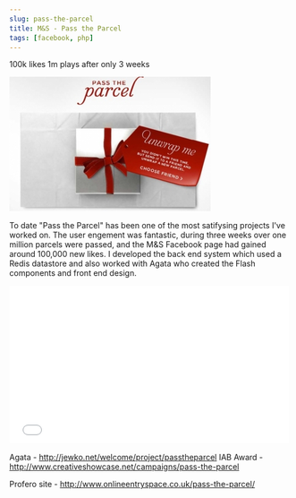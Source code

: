 ```yaml
---
slug: pass-the-parcel
title: M&S - Pass the Parcel
tags: [facebook, php]
---
```


100k likes 1m plays after only 3 weeks

![alt text](image.jpeg "Pass the Parcel")

To date "Pass the Parcel" has been one of the most satifysing projects I've worked on. The user engement was fantastic, during three weeks over one million parcels were passed, and the M&S Facebook page had gained around 100,000 new likes.
I developed the back end system which used a Redis datastore and also worked with Agata who created the Flash components and front end design.

<iframe src="//player.vimeo.com/video/44465753?color=ff0179" width="500" height="281" frameborder="0" webkitallowfullscreen mozallowfullscreen allowfullscreen></iframe>

Agata - http://jewko.net/welcome/project/passtheparcel
IAB Award - http://www.creativeshowcase.net/campaigns/pass-the-parcel


Profero site - http://www.onlineentryspace.co.uk/pass-the-parcel/
